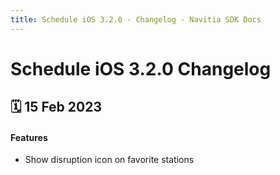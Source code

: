 ```yaml
---
title: Schedule iOS 3.2.0 - Changelog - Navitia SDK Docs
---
```


# Schedule iOS 3.2.0 Changelog

<h2>🗓 15 Feb 2023</h2>

#### Features
- Show disruption icon on favorite stations
